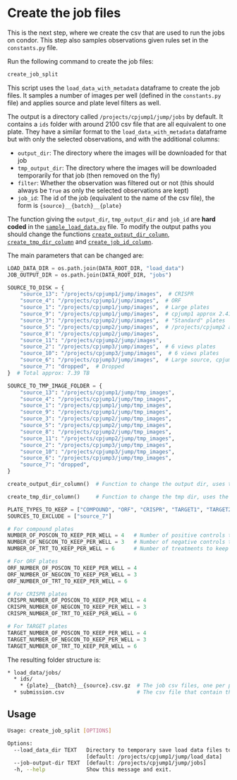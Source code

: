 # Create the job files

This is the next step, where we create the csv that are used to run the jobs on condor. This step also samples observations given rules set in the `constants.py` file.

Run the following command to create the job files:

```bash
create_job_split
```

This script uses the `load_data_with_metadata` dataframe to create the job files.
It samples a number of images per well (defined in the `constants.py` file) and applies source and plate level filters as well.

The output is a directory called `/projects/cpjump1/jump/jobs` by default.
It contains a `ids` folder with around 2100 csv file that are all equivalent to one plate.
They have a similar format to the `load_data_with_metadata` dataframe but with only the selected observations, and with the additional columns:

* `output_dir`: The directory where the images will be downloaded for that job
* `tmp_output_dir`: The directory where the images will be downloaded temporarily for that job (then removed on the fly)
* `filter`: Whether the observation was filtered out or not (this should always be `True` as only the selected observations are kept)
* `job_id`: The id of the job (equivalent to the name of the csv file), the form is `{source}__{batch}__{plate}`

The function giving the `output_dir`, `tmp_output_dir` and `job_id` are **hard coded** in the [`sample_load_data.py`](https://github.com/gwatkinson/mice/blob/main/mice/download/create_jobs/sample_load_data.py) file. To modify the output paths you should change the functions [`create_output_dir_column`](https://github.com/gwatkinson/mice/blob/main/mice/download/create_jobs/sample_load_data.py#L288), [`create_tmp_dir_column`](https://github.com/gwatkinson/mice/blob/main/mice/download/create_jobs/sample_load_data.py#L295) and [`create_job_id_column`](https://github.com/gwatkinson/mice/blob/main/mice/download/create_jobs/sample_load_data.py#L302).

The main parameters that can be changed are:

```python
LOAD_DATA_DIR = os.path.join(DATA_ROOT_DIR, "load_data")
JOB_OUTPUT_DIR = os.path.join(DATA_ROOT_DIR, "jobs")

SOURCE_TO_DISK = {
    "source_13": "/projects/cpjump1/jump/images",  # CRISPR
    "source_4": "/projects/cpjump1/jump/images",  # ORF
    "source_1": "/projects/cpjump1/jump/images",  # Large plates
    "source_9": "/projects/cpjump1/jump/images",  # cpjump1 approx 2.41 TB
    "source_3": "/projects/cpjump2/jump/images",  # "Standard" plates
    "source_5": "/projects/cpjump2/jump/images",  # /projects/cpjump2 approx 2.61 TB
    "source_8": "/projects/cpjump2/jump/images",
    "source_11": "/projects/cpjump2/jump/images",
    "source_2": "/projects/cpjump3/jump/images",  # 6 views plates
    "source_10": "/projects/cpjump3/jump/images",  # 6 views plates
    "source_6": "/projects/cpjump3/jump/images",  # Large source, cpjump3 approx 2.37 TB
    "source_7": "dropped",  # Dropped
}  # Total approx: 7.39 TB

SOURCE_TO_TMP_IMAGE_FOLDER = {
    "source_13": "/projects/cpjump1/jump/tmp_images",
    "source_4": "/projects/cpjump1/jump/tmp_images",
    "source_1": "/projects/cpjump1/jump/tmp_images",
    "source_9": "/projects/cpjump1/jump/tmp_images",
    "source_3": "/projects/cpjump2/jump/tmp_images",
    "source_5": "/projects/cpjump2/jump/tmp_images",
    "source_8": "/projects/cpjump2/jump/tmp_images",
    "source_11": "/projects/cpjump2/jump/tmp_images",
    "source_2": "/projects/cpjump3/jump/tmp_images",
    "source_10": "/projects/cpjump3/jump/tmp_images",
    "source_6": "/projects/cpjump3/jump/tmp_images",
    "source_7": "dropped",
}

create_output_dir_column()  # Function to change the output dir, uses the SOURCE_TO_DISK dict by default

create_tmp_dir_column()     # Function to change the tmp dir, uses the SOURCE_TO_TMP_IMAGE_FOLDER dict by default

PLATE_TYPES_TO_KEEP = ["COMPOUND", "ORF", "CRISPR", "TARGET1", "TARGET2"]   # Plate types to keep
SOURCES_TO_EXCLUDE = ["source_7"]                                           # Sources to exclude

# For compound plates
NUMBER_OF_POSCON_TO_KEEP_PER_WELL = 4   # Number of positive controls to keep per well for the compound plates
NUMBER_OF_NEGCON_TO_KEEP_PER_WELL = 3   # Number of negative controls to keep per well
NUMBER_OF_TRT_TO_KEEP_PER_WELL = 6      # Number of treatments to keep per well

# For ORF plates
ORF_NUMBER_OF_POSCON_TO_KEEP_PER_WELL = 4
ORF_NUMBER_OF_NEGCON_TO_KEEP_PER_WELL = 3
ORF_NUMBER_OF_TRT_TO_KEEP_PER_WELL = 6

# For CRISPR plates
CRISPR_NUMBER_OF_POSCON_TO_KEEP_PER_WELL = 4
CRISPR_NUMBER_OF_NEGCON_TO_KEEP_PER_WELL = 3
CRISPR_NUMBER_OF_TRT_TO_KEEP_PER_WELL = 6

# For TARGET plates
TARGET_NUMBER_OF_POSCON_TO_KEEP_PER_WELL = 4
TARGET_NUMBER_OF_NEGCON_TO_KEEP_PER_WELL = 3
TARGET_NUMBER_OF_TRT_TO_KEEP_PER_WELL = 6
```

The resulting folder structure is:

```bash
* load_data/jobs/
  * ids/
    * {plate}__{batch}__{source}.csv.gz  # The job csv files, one per plate, and the dropped images are all in the same file per source
  * submission.csv                       # The csv file that contain the path to all the job csv files that should not be dropped
```

## Usage

```bash
Usage: create_job_split [OPTIONS]

Options:
  --load_data_dir TEXT   Directory to temporary save load data files to.
                         [default: /projects/cpjump1/jump/load_data]
  --job-output-dir TEXT  [default: /projects/cpjump1/jump/jobs]
  -h, --help             Show this message and exit.
```
